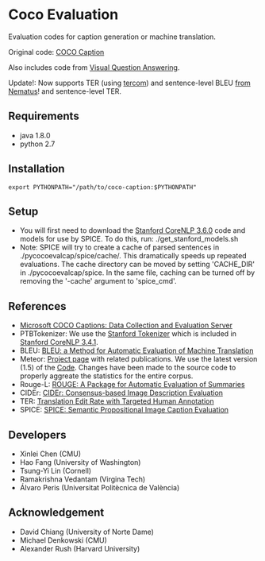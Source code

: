 Coco Evaluation
===============

Evaluation codes for caption generation or machine translation. 

Original code: [COCO Caption](https://github.com/tylin/coco-caption)

Also includes code from [Visual Question Answering](https://github.com/VT-vision-lab/VQA).

Update!: Now supports TER (using [tercom](https://github.com/jhclark/tercom)) and sentence-level BLEU [from Nematus](https://github.com/rsennrich/nematus/tree/master/nematus/metrics)! and sentence-level TER.

## Requirements ##
- java 1.8.0
- python 2.7

## Installation ##

```
export PYTHONPATH="/path/to/coco-caption:$PYTHONPATH"
```

## Setup ##

- You will first need to download the [Stanford CoreNLP 3.6.0](http://stanfordnlp.github.io/CoreNLP/index.html) code and models for use by SPICE. To do this, run:
    ./get_stanford_models.sh
- Note: SPICE will try to create a cache of parsed sentences in ./pycocoevalcap/spice/cache/. This dramatically speeds up repeated evaluations. The cache directory can be moved by setting 'CACHE_DIR' in ./pycocoevalcap/spice. In the same file, caching can be turned off by removing the '-cache' argument to 'spice_cmd'. 

## References ##

- [Microsoft COCO Captions: Data Collection and Evaluation Server](http://arxiv.org/abs/1504.00325)
- PTBTokenizer: We use the [Stanford Tokenizer](http://nlp.stanford.edu/software/tokenizer.shtml) which is included in [Stanford CoreNLP 3.4.1](http://nlp.stanford.edu/software/corenlp.shtml).
- BLEU: [BLEU: a Method for Automatic Evaluation of Machine Translation](http://www.aclweb.org/anthology/P02-1040.pdf)
- Meteor: [Project page](http://www.cs.cmu.edu/~alavie/METEOR/) with related publications. We use the latest version (1.5) of the [Code](https://github.com/mjdenkowski/meteor). Changes have been made to the source code to properly aggreate the statistics for the entire corpus.
- Rouge-L: [ROUGE: A Package for Automatic Evaluation of Summaries](http://anthology.aclweb.org/W/W04/W04-1013.pdf)
- CIDEr: [CIDEr: Consensus-based Image Description Evaluation](http://arxiv.org/pdf/1411.5726.pdf)
- TER: [Translation Edit Rate with Targeted Human Annotation](https://www.cs.umd.edu/~snover/pub/amta06/ter_amta.pdf)
- SPICE: [SPICE: Semantic Propositional Image Caption Evaluation](https://arxiv.org/abs/1607.08822)

## Developers ##
- Xinlei Chen (CMU)
- Hao Fang (University of Washington)
- Tsung-Yi Lin (Cornell)
- Ramakrishna Vedantam (Virgina Tech)
- Álvaro Peris (Universitat Politècnica de València)

## Acknowledgement ##
- David Chiang (University of Norte Dame)
- Michael Denkowski (CMU)
- Alexander Rush (Harvard University)

